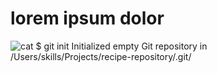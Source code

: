 # lorem ipsum dolor
![cat](https://cdn.britannica.com/39/7139-050-A88818BB/Himalayan-chocolate-point.jpg)
$ git init
Initialized empty Git repository in /Users/skills/Projects/recipe-repository/.git/
